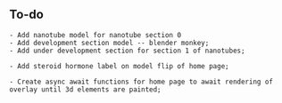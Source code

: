 ## To-do

    - Add nanotube model for nanotube section 0
    - Add development section model -- blender monkey;
    - Add under development section for section 1 of nanotubes;

    - Add steroid hormone label on model flip of home page;

    - Create async await functions for home page to await rendering of overlay until 3d elements are painted;